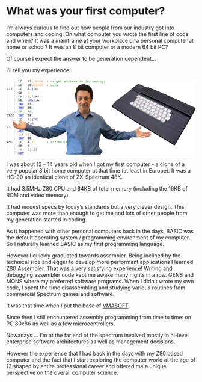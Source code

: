 What was your first computer?
=============================

I’m always curious to find out how people from our industry got into computers and coding. On what computer you wrote the first line of code and when? It was a mainframe at your workplace or a personal computer at home or school? It was an 8 bit computer or a modern 64 bit PC?

Of course I expect the answer to be generation dependent...

I’ll tell you my experience:

![](/img/posts/HC.png)

I was about 13 – 14 years old when I got my first computer -  a clone of a very popular 8 bit home computer at that time (at least in Europe). It was a HC-90 an identical clone of ZX-Spectrum 48K.

It had 3.5MHz Z80 CPU and 64KB of total memory (including the 16KB of ROM and video memory).

It had modest specs by today’s standards but a very clever design. This computer was more than enough to get me and lots of other people from my generation started in coding.

As it happened with other personal computers back in the days, BASIC was the default operating system / programming environment of my computer. So I naturally learned BASIC as my first programming language.

However I quickly graduated towards assembler. Being inclined by the technical side and egger to develop more performant applications I learned Z80 Assembler. That was a very satisfying experience! Writing and debugging assembler code kept me awake many nights in a row. GENS and MONS where my preferred software programs. When I didn’t wrote my own code, I spent the time disassembling and studying various routines from commercial Spectrum games and software.

It was that time when I put the base of [VMASOFT](http://www.vmasoft.net).

Since then I still encountered assembly programming from time to time: on PC 80x86 as well as a few microcontrollers.

Nowadays ... I’m at the far end of the spectrum involved mostly in hi-level enterprise software architectures as well as management decisions.
 
However the experience that I had back in the days with my Z80 based computer and the fact that I start exploring the computer world at the age of 13 shaped by entire professional career and offered me a unique perspective on the overall computer science.
